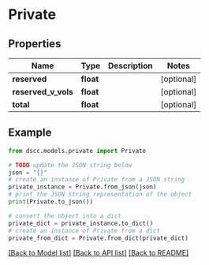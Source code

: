 # Private


## Properties

Name | Type | Description | Notes
------------ | ------------- | ------------- | -------------
**reserved** | **float** |  | [optional] 
**reserved_v_vols** | **float** |  | [optional] 
**total** | **float** |  | [optional] 

## Example

```python
from dscc.models.private import Private

# TODO update the JSON string below
json = "{}"
# create an instance of Private from a JSON string
private_instance = Private.from_json(json)
# print the JSON string representation of the object
print(Private.to_json())

# convert the object into a dict
private_dict = private_instance.to_dict()
# create an instance of Private from a dict
private_from_dict = Private.from_dict(private_dict)
```
[[Back to Model list]](../README.md#documentation-for-models) [[Back to API list]](../README.md#documentation-for-api-endpoints) [[Back to README]](../README.md)


